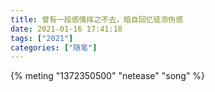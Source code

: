 ```yaml
---
title: 曾有一段感情挥之不去，暗自回忆徒添伤感
date: 2021-01-16 17:41:18
tags: ["2021"]
categories: ["随笔"]
---
```


{% meting "1372350500" "netease" "song" %}

<script>
console.log("曾有一段感情挥之不去，暗自回忆徒添伤感");
console.log("曾偶遇一位求学者，志同道合，一见如故。");
console.log("曾感谢一位旅行者，不远千里，与之相会。");
console.log("曾喜欢一位医者，羞于启齿，睡梦难免。");
console.log("曾为一位友人庆幸，终遇良人，雨意云情。");
console.log("曾为一位友人担忧，韦编三绝，劳身焦思。");
console.log("曾为一位友人惋惜，学业爱情，未能兼得。");
console.log("曾有一段感情挥之不去，梦境与回忆交织相融，亦真亦幻,却是只感动了自己。");
</script>